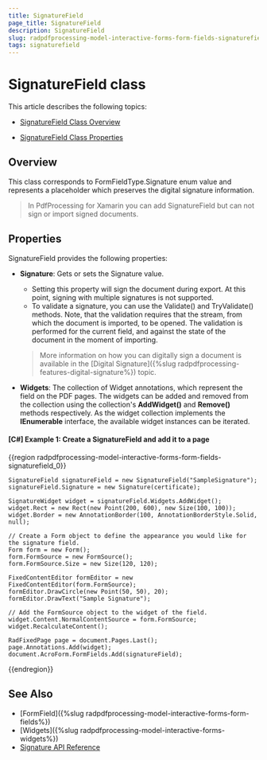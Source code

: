 ```yaml
---
title: SignatureField 
page_title: SignatureField 
description: SignatureField 
slug: radpdfprocessing-model-interactive-forms-form-fields-signaturefield
tags: signaturefield
---
```



# SignatureField class

This article describes the following topics:

* [SignatureField Class Overview](#overview)

* [SignatureField Class Properties](#properties)


## Overview

This class corresponds to FormFieldType.Signature enum value and represents a placeholder which preserves the digital signature information. 

>In PdfProcessing for Xamarin you can add SignatureField but can not sign or import signed documents.

## Properties

SignatureField provides the following properties:

* **Signature**: Gets or sets the Signature value. 
	* Setting this property will sign the document during export. At this point, signing with multiple signatures is not supported.
	* To validate a signature, you can use the Validate() and TryValidate() methods. Note, that the validation requires that the stream, from which the document is imported, to be opened. The validation is performed for the current field, and against the state of the document in the moment of importing.

    > More information on how you can digitally sign a document is available in the [Digital Signature]({%slug radpdfprocessing-features-digital-signature%}) topic.

* **Widgets**: The collection of Widget annotations, which represent the field on the PDF pages. The widgets can be added and removed from the collection using the collection's **AddWidget()** and **Remove()** methods respectively. As the widget collection implements the **IEnumerable** interface, the available widget instances can be iterated.


#### **[C#] Example 1: Create a SignatureField and add it to a page**
{{region radpdfprocessing-model-interactive-forms-form-fields-signaturefield_0}}

	SignatureField signatureField = new SignatureField("SampleSignature");
	signatureField.Signature = new Signature(certificate);

	SignatureWidget widget = signatureField.Widgets.AddWidget();
	widget.Rect = new Rect(new Point(200, 600), new Size(100, 100));
	widget.Border = new AnnotationBorder(100, AnnotationBorderStyle.Solid, null);

	// Create a Form object to define the appearance you would like for the signature field.
	Form form = new Form();
	form.FormSource = new FormSource();
	form.FormSource.Size = new Size(120, 120);

	FixedContentEditor formEditor = new FixedContentEditor(form.FormSource);
	formEditor.DrawCircle(new Point(50, 50), 20);
	formEditor.DrawText("Sample Signature");

	// Add the FormSource object to the widget of the field.
	widget.Content.NormalContentSource = form.FormSource;
	widget.RecalculateContent();

	RadFixedPage page = document.Pages.Last();
	page.Annotations.Add(widget);
	document.AcroForm.FormFields.Add(signatureField);
{{endregion}}

## See Also

* [FormField]({%slug radpdfprocessing-model-interactive-forms-form-fields%})
* [Widgets]({%slug radpdfprocessing-model-interactive-forms-widgets%})
* [Signature API Reference](https://docs.telerik.com/devtools/document-processing/api/Telerik.Windows.Documents.Fixed.Model.DigitalSignatures.Signature.html)